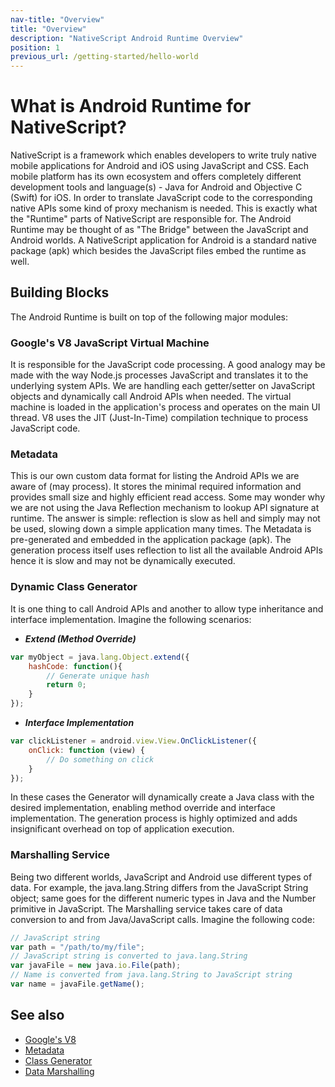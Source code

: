 ```yaml
---
nav-title: "Overview"
title: "Overview"
description: "NativeScript Android Runtime Overview"
position: 1
previous_url: /getting-started/hello-world
---
```


# What is Android Runtime for NativeScript?
NativeScript is a framework which enables developers to write truly native mobile applications for Android and iOS using JavaScript and CSS. Each mobile platform has its own ecosystem and offers completely different development tools and language(s) - Java for Android and Objective C (Swift) for iOS. In order to translate JavaScript code to the corresponding native APIs some kind of proxy mechanism is needed. This is exactly what the "Runtime" parts of NativeScript are responsible for. The Android Runtime may be thought of as "The Bridge" between the JavaScript and Android worlds. A NativeScript application for Android is a standard native package (apk) which besides the JavaScript files embed the runtime as well.

## Building Blocks
The Android Runtime is built on top of the following major modules:

### Google's V8 JavaScript Virtual Machine
It is responsible for the JavaScript code processing. A good analogy may be made with the way Node.js processes JavaScript and translates it to the underlying system APIs. We are handling each getter/setter on JavaScript objects and dynamically call Android APIs when needed. The virtual machine is loaded in the application's process and operates on the main UI thread. V8 uses the JIT (Just-In-Time) compilation technique to process JavaScript code.

### Metadata
This is our own custom data format for listing the Android APIs we are aware of (may process). It stores the minimal required information and provides small size and highly efficient read access. Some may wonder why we are not using the Java Reflection mechanism to lookup API signature at runtime. The answer is simple: reflection is slow as hell and simply may not be used, slowing down a simple application many times. The Metadata is pre-generated and embedded in the application package (apk). The generation process itself uses reflection to list all the available Android APIs hence it is slow and may not be dynamically executed.

### Dynamic Class Generator
It is one thing to call Android APIs and another to allow type inheritance and interface implementation. Imagine the following scenarios:

* ***Extend (Method Override)***
```javascript
var myObject = java.lang.Object.extend({
    hashCode: function(){
        // Generate unique hash
        return 0;
    }
});
```
* ***Interface Implementation***
```javascript
var clickListener = android.view.View.OnClickListener({
    onClick: function (view) {
        // Do something on click
    }
});
```

In these cases the Generator will dynamically create a Java class with the desired implementation, enabling method override and interface implementation. The generation process is highly optimized and adds insignificant overhead on top of application execution.

### Marshalling Service
Being two different worlds, JavaScript and Android use different types of data. For example, the java.lang.String differs from the JavaScript String object; same goes for the different numeric types in Java and the Number primitive in JavaScript. The Marshalling service takes care of data conversion to and from Java/JavaScript calls. Imagine the following code:

```javascript
// JavaScript string
var path = "/path/to/my/file";
// JavaScript string is converted to java.lang.String
var javaFile = new java.io.File(path);
// Name is converted from java.lang.String to JavaScript string
var name = javaFile.getName();
```

## See also
* [Google's V8](https://developers.google.com/v8/)
* [Metadata](./metadata/overview.md)
* [Class Generator](./generator/overview.md)
* [Data Marshalling](./marshalling/overview.md)
